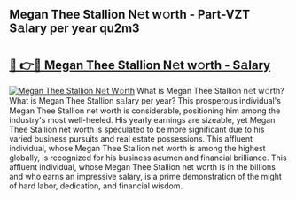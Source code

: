 ## Megan Thee Stallion N𝚎t w𝚘rth - Part-VZT S𝚊lary per year qu2m3

# <h2><a href="http://gc1jyg.nevu.top/?p=Megan+Thee+Stallion">🔗 👉🔴 Megan Thee Stallion N𝚎t w𝚘rth - S𝚊lary</a></h2>

[![Megan Thee Stallion N𝚎t W𝚘rth](https://i.imgur.com/Oavwk0R.jpeg)](http://gc1jyg.nevu.top/?p=Megan+Thee+Stallion)
What is Megan Thee Stallion n𝚎t w𝚘rth? What is Megan Thee Stallion s𝚊lary per year?
This prosperous individual's Megan Thee Stallion net worth is considerable, positioning him among the industry's most well-heeled. His yearly earnings are sizeable, yet Megan Thee Stallion net worth is speculated to be more significant due to his varied business pursuits and real estate possessions. This affluent individual, whose Megan Thee Stallion net worth is among the highest globally, is recognized for his business acumen and financial brilliance. This affluent individual, whose Megan Thee Stallion net worth is in the billions and who earns an impressive salary, is a prime demonstration of the might of hard labor, dedication, and financial wisdom.
